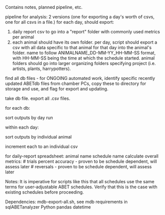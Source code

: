 Contains notes, planned pipeline, etc.

pipeline for analysis: 2 versions (one for exporting a day's worth of csvs, one for all csvs in a file.)
for each day, should export:
1) daily report csv to go into a "report" folder with commonly used metrics per animal
2) each animal should have its own folder. per day, script should export a csv with all data specific to that animal for that day into the animal's folder. name to follow ANIMALNAME_DD-MM-YY_HH-MM-SS format, with HH-MM-SS being the time at which the schedule started. animal folders should go into larger organizing folders specifying project (i.e. artists, plants, harrypotters).


find all db files - for ONGOING automated work, identify specific recently updated ABETdb files from chamber PCs, copy these to directory for storage and use, and flag for export and updating.

take db file. export all .csv files.

for each db:

sort outputs by day run

within each day:

sort outputs by individual animal

increment each to an individual csv

for daily-report spreadsheet:
  animal name
  schedule name
  calculate overall metrics:
    # trials
    percent accuracy - proven to be schedule dependent, will assess later
    # reversals - proven to be schedule dependent, will assess later

Notes: It is imperative for scripts like this that all schedules use the same terms for user-adjustable ABET schedules. Verify that this is the case with existing schedules before proceeding.


Dependencies:
  mdb-export-all.sh, see mdb requirements in sqlABETanalyzer
  Python
    pandas
    datetime

